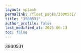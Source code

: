 ```yaml
---
layout: splash
permalink: /float_pages/3900531/
title: "3900531"
author_profile: false
last_modified_at: 2025-06-13
toc: false
---
```

 
3900531
